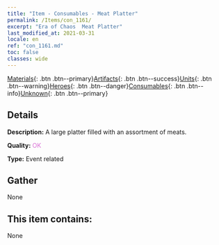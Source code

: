 ```yaml
---
title: "Item - Consumables - Meat Platter"
permalink: /Items/con_1161/
excerpt: "Era of Chaos  Meat Platter"
last_modified_at: 2021-03-31
locale: en
ref: "con_1161.md"
toc: false
classes: wide
---
```

 [Materials](/Items/){: .btn .btn--primary}[Artifacts](/Items/Artifacts/){: .btn .btn--success}[Units](/Items/Units/){: .btn .btn--warning}[Heroes](/Items/Heroes/){: .btn .btn--danger}[Consumables](/Items/Consumables/){: .btn .btn--info}[Unknown](/Items/Unknown/){: .btn .btn--primary}

## Details
 **Description:** A large platter filled with an assortment of meats.

 **Quality:** <span style="color: #DA70D6">OK</span>

 **Type:** Event related

## Gather

  None

## This item contains:

  None

